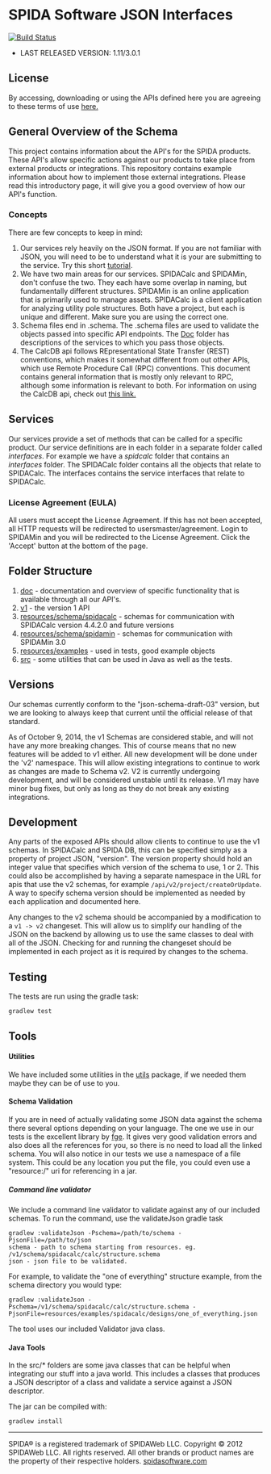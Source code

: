 SPIDA Software JSON Interfaces
==============================

[![Build Status](https://travis-ci.org/spidasoftware/schema.svg?branch=master)](http://travis-ci.org/spidasoftware/schema)

* LAST RELEASED VERSION: 1.11/3.0.1

License
-------
By accessing, downloading or using the APIs defined here you are agreeing to these terms of use [here.](https://github.com/spidasoftware/schema/raw/master/2013_10_25%20SPIDA%20API%20Terms%20of%20Service.pdf)

General Overview of the Schema
--------------------------------

This project contains information about the API's for the SPIDA products.  These API's allow specific actions against our products to take place from
external products or integrations.  This repository contains example information about how to implement those external integrations.  Please read this introductory page, it
will give you a good overview of how our API's function.

### Concepts

There are few concepts to keep in mind:

1. Our services rely heavily on the JSON format.  If you are not familiar with JSON, you will need to be to understand what it is your are submitting to the service.  Try this short [tutorial](http://www.w3schools.com/json/default.asp).
2. We have two main areas for our services. SPIDACalc and SPIDAMin, don't confuse the two.  They each have some overlap in naming, but fundamentally different structures.  SPIDAMin is an online application that is primarily used to manage assets.  SPIDACalc is a client application for analyzing utility pole structures.  Both have a project, but each is unique and different.  Make sure you are using the correct one.
3. Schema files end in .schema. The .schema files are used to validate the objects passed into specific API endpoints. The [Doc](doc) folder has descriptions of the services to which you pass those objects.
4. The CalcDB api follows REpresentational State Transfer (REST) conventions, which makes it somewhat different from out other APIs, which use Remote Procedure Call (RPC) conventions. This document contains general information that is mostly only relevant to RPC, although some information is relevant to both. For information on using the CalcDB api, check out [this link.](http://github.com/spidasoftware/schema/blob/master/resources/schema/calcdb/interfaces)

Services
------------

Our services provide a set of methods that can be called for a specific product.  Our service definitions are in each folder in a separate folder called _interfaces_.  For example we have a _spidcalc_ folder that contains an _interfaces_ folder.  The SPIDACalc folder contains all the objects that relate to SPIDACalc.  The interfaces contains the service interfaces that relate to SPIDACalc.

### License Agreement (EULA)

All users must accept the License Agreement.  If this has not been accepted, all HTTP requests will be redirected to usersmaster/agreement.  Login to SPIDAMin and you will be redirected to the License Agreement.  Click the 'Accept' button at the bottom of the page.

Folder Structure
--------------------
1. [doc](doc) - documentation and overview of specific functionality that is available through all our API's.
1. [v1](v1) - the version 1 API
  1. [resources/schema/spidacalc](resources/schema/spidacalc) - schemas for communication with SPIDACalc version 4.4.2.0 and future versions
  1. [resources/schema/spidamin](resources/schema/spidamin) - schemas for communication with SPIDAMin 3.0
  1. [resources/examples](resources/examples) - used in tests, good example objects
1. [src](src) - some utilities that can be used in Java as well as the tests.

Versions
--------

Our schemas currently conform to the "json-schema-draft-03" version, but we are looking to always keep that current until the official release of that standard.

As of October 9, 2014, the v1 Schemas are considered stable, and will not have any more breaking changes. This of course means that no new features will be added to v1 either. All new development will be done under the 'v2' namespace. This will allow existing integrations to continue to work as changes are made to Schema v2. V2 is currently undergoing development, and will be considered unstable until its release. V1 may have minor bug fixes, but only as long as they do not break any existing integrations.

Development
-------------

Any parts of the exposed APIs should allow clients to continue to use the v1 schemas. In SPIDACalc and SPIDA DB, this can be specified simply as a property of project JSON, "version". The version property should hold an integer value that specifies which version of the schema to use, 1 or 2. This could also be accomplished by having a separate namespace in the URL for apis that use the v2 schemas, for example `/api/v2/project/createOrUpdate`. A way to specify schema version should be implemented as needed by each application and documented here.

Any changes to the v2 schema should be accompanied by a modification to a `v1 -> v2` changeset. This will allow us to simplify our handling of the JSON on the backend by allowing us to use the same classes to deal with all of the JSON. Checking for and running the changeset should be implemented in each project as it is required by changes to the schema.


Testing
-------

The tests are run using the gradle task:

```
gradlew test
```

Tools
-----

#### Utilities

We have included some utilities in the [utils](src/main/groovy/com/spidasoftware/schema/utils) package, if we needed them maybe they can be of use to you.

#### Schema Validation

If you are in need of actually validating some JSON data against the schema there several options depending on your language.  The one we use in our tests is the excellent library by [fge](https://github.com/fge/json-schema-validator).  It gives very good validation errors and also does all the references for you, so there is no need to load all the linked schema.  You will also notice in our tests we use a namespace of a file system.  This could be any location you put the file, you could even use a "resource:/" uri for referencing in a jar.

##### Command line validator

We include a command line validator to validate against any of our included schemas. To run the command, use the validateJson gradle task

    gradlew :validateJson -Pschema=/path/to/schema -PjsonFile=/path/to/json
    schema - path to schema starting from resources. eg. /v1/schema/spidacalc/calc/structure.schema
    json - json file to be validated.

For example, to validate the "one of everything" structure example, from the schema directory you would type:

    gradlew :validateJson -Pschema=/v1/schema/spidacalc/calc/structure.schema -PjsonFile=resources/examples/spidacalc/designs/one_of_everything.json

The tool uses our included Validator java class.

#### Java Tools

In the src/* folders are some java classes that can be helpful when integrating our stuff into a java world.  This includes a classes that produces a JSON descriptor of a class and validate a service against a JSON descriptor.

The jar can be compiled with:

    gradlew install

***

SPIDA® is a registered trademark of SPIDAWeb LLC. Copyright © 2012 SPIDAWeb LLC. All rights reserved. All other brands or product names are the property of their respective holders.
[spidasoftware.com](http://www.spidasoftware.com/)
